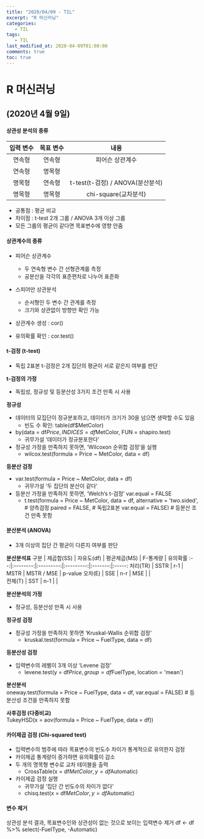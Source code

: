 ```yaml
---
title: "2020/04/09 - TIL"
excerpt: "R 머신러닝"
categories: 
   - TIL
tags:
   - TIL
last_modified_at: 2020-04-09T01:00:00
comments: true
toc: true
---
```


R 머신러닝
====

(2020년 4월 9일)
--------------

#### 상관성 분석의 종류
|입력 변수 | 목표 변수 | 내용 |
|:------:|:------:|:------:|
| 연속형 | 연속형 | 피어슨 상관계수 |
| 연속형 | 명목형 | |
| 명목형 | 연속형 | t-test(t-검정) / ANOVA(분산분석) |
| 명목형 | 명목형 | chi-square(교차분석) |
- 공통점 : 평균 비교
- 차이점 : t-test 2개 그룹 / ANOVA 3개 이상 그룹
- 모든 그룹의 평균이 같다면 목표변수에 영향 안줌

#### 상관계수의 종류
- 피어슨 상관계수
  - 두 연속형 변수 간 선형관계를 측정
  - 공분산을 각각의 표준편차로 나누어 표준화

- 스피어만 상관분석
  - 순서형인 두 변수 간 관계를 측정
  - 크기와 상관없이 방향만 확인 가능

- 상관계수 생성 : cor()
- 유의확률 확인 : cor.test()

#### t-검정 (t-test)
- 독립 2표본 t-검정은 2개 집단의 평균이 서로 같은지 여부를 판단

**t-검정의 가정**
- 독립성, 정규성 및 등분산성 3가지 조건 만족 시 사용

**정규성**
- 데이터의 모집단이 정규분포하고, 데이터가 크기가 30을 넘으면 생략할 수도 있음 
  - 빈도 수 확인: table(df$MetColor)
- by(data = df$Price, INDICES = df$MetColor, FUN = shapiro.test)
  - 귀무가설 ‘데이터가 정규분포한다’
- 정규성 가정을 만족하지 못하면, ‘Wilcoxon 순위합 검정’을 실행
  - wilcox.test(formula = Price ~ MetColor, data = df)

**등분산 검정**
- var.test(formula = Price ~ MetColor, data = df)
  - 귀무가설 ‘두 집단의 분산이 같다'
- 등분산 가정을 만족하지 못하면, ‘Welch’s t-검정’ var.equal = FALSE
  - t.test(formula = Price ~ MetColor, data = df, 
    alternative = 'two.sided', # 양측검정
    paired = FALSE, # 독립2표본
    var.equal = FALSE) # 등분산 조건 만족 못함
 
#### 분산분석 (ANOVA)
- 3개 이상의 집단 간 평균이 다른지 여부를 판단

**분산분석표**
구분 | 제곱합(SS) | 자유도(df) | 평균제곱(MS) | F-통계량 | 유의확률
:--:|:--------:|:---------:|:---------:|:-------:|:-----:
처리(TR) | SSTR | r-1 | MSTR | MSTR / MSE | p-value
오차(E) | SSE | n-r | MSE |  |  
전체(T) | SST | n-1 |  |  

**분산분석의 가정**
- 정규성, 등분산성 만족 시 사용

**정규성 검정**
- 정규성 가정을 만족하지 못하면 ‘Kruskal-Wallis 순위합 검정’
  - kruskal.test(formula = Price ~ FuelType, data = df)

**등분산성 검정**
- 입력변수의 레벨이 3개 이상 ‘Levene 검정’
  - levene.test(y = df$Price, group = df$FuelType, location = 'mean')

**분산분석**<br>
oneway.test(formula = Price ~ FuelType, data = df,
            var.equal = FALSE) # 등분산성 조건을 만족하지 못함
            
**사후검정 (다중비교)**<br>
TukeyHSD(x = aov(formula = Price ~ FuelType, data = df))

#### 카이제곱 검정 (Chi-squared test)
- 입력변수의 범주에 따라 목표변수의 빈도수 차이가 통계적으로 유의한지 검정
- 카이제곱 통계량이 증가하면 유의확률이 감소
- 두 개의 명목형 변수로 교차 테이블을 출력
  - CrossTable(x = df$MetColor, y = df$Automatic)
- 카이제곱 검정 실행
  - 귀무가설 ‘집단 간 빈도수의 차이가 없다’
  - chisq.test(x = df$MetColor, y = df$Automatic)

#### 변수 제거
상관성 분석 결과, 목표변수인와 상관성이 없는 것으로 보이는 입력변수 제거
df <- df %>% select(-FuelType, -Automatic)
